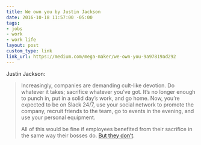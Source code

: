 ```yaml
---
title: We own you by Justin Jackson
date: 2016-10-18 11:57:00 -05:00
tags:
- jobs
- work
- work life
layout: post
custom_type: link
link_url: https://medium.com/mega-maker/we-own-you-9a97819ad292
---
```


Justin Jackson:

> Increasingly, companies are demanding cult-like devotion. Do whatever it takes; sacrifice whatever you’ve got. It’s no longer enough to punch in, put in a solid day’s work, and go home. Now, you’re expected to be on Slack 24/7, use your social network to promote the company, recruit friends to the team, go to events in the evening, and use your personal equipment.
>
> All of this would be fine if employees benefited from their sacrifice in the same way their bosses do. [But they don’t](https://thinkfaster.co/2015/12/beware-of-the-silicon-valley-cult/).
